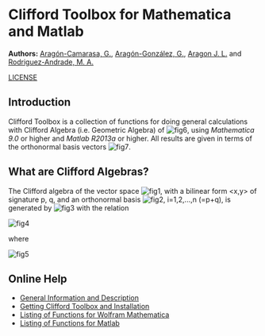 # Clifford Toolbox for Mathematica and Matlab

**Authors:**
[Aragón-Camarasa, G.](https://github.com/gerac83), [Aragón-González, G.](https://scholar.google.co.uk/citations?user=kRY33gQAAAAJ&hl=en), [Aragon J. L.](http://www.fata.unam.mx/web/?q=node/6) and [Rodriguez-Andrade, M. A.](https://scholar.google.co.uk/citations?user=lkR2_C0AAAAJ&hl=en)

[LICENSE](https://github.com/gerac83/clifford_toolbox/blob/master/LICENSE)

## Introduction

Clifford Toolbox is a collection of functions for doing general calculations with Clifford Algebra (i.e. Geometric Algebra) of ![fig6](https://raw.githubusercontent.com/wiki/gerac83/clifford_toolbox/Intro_images/UserGuide_6.png), using _Mathematica 9.0_ or higher and _Matlab R2013a_ or higher. All results are given in terms of the orthonormal basis vectors ![fig7](https://raw.githubusercontent.com/wiki/gerac83/clifford_toolbox/Intro_images/UserGuide_7.png).

## What are Clifford Algebras?

The Clifford algebra of the vector space ![fig1](https://raw.githubusercontent.com/wiki/gerac83/clifford_toolbox/Intro_images/UserGuide_1.png), with a bilinear form <x,y> of signature p, q, and an orthonormal basis
![fig2](https://raw.githubusercontent.com/wiki/gerac83/clifford_toolbox/Intro_images/UserGuide_2.png), i=1,2,...,n (=p+q), is generated by ![fig3](https://raw.githubusercontent.com/wiki/gerac83/clifford_toolbox/Intro_images/UserGuide_3.png) with the relation

![fig4](https://raw.githubusercontent.com/wiki/gerac83/clifford_toolbox/Intro_images/UserGuide_4.png)

where

![fig5](https://raw.githubusercontent.com/wiki/gerac83/clifford_toolbox/Intro_images/UserGuide_5.gif)

## Online Help

- [General Information and Description](https://github.com/gerac83/clifford_toolbox/wiki)
- [Getting Clifford Toolbox and Installation](https://github.com/gerac83/clifford_toolbox/wiki#installation)
- [Listing of Functions for Wolfram Mathematica](https://github.com/gerac83/clifford_toolbox/wiki/Listing-of-Functions-for-Wolfram-Mathematica)
- [Listing of Functions for Matlab](https://github.com/gerac83/clifford_toolbox/wiki/Listing-of-Functions-for-Matlab)
